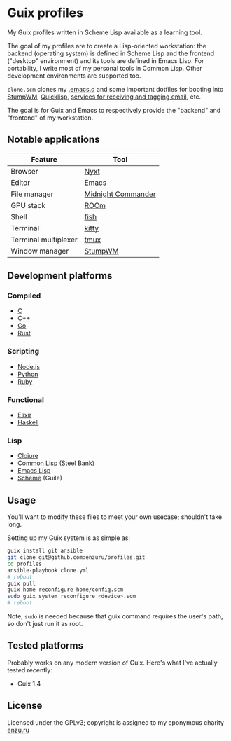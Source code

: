 # Guix profiles

My Guix profiles written in Scheme Lisp available as a learning tool.

The goal of my profiles are to create a Lisp-oriented workstation: the backend (operating system) is defined in Scheme Lisp and the frontend ("desktop" environment) and its tools are defined in Emacs Lisp. For portability, I write most of my personal tools in Common Lisp. Other development environments are supported too.

`clone.scm` clones my [.emacs.d](https://github.com/enzuru/.emacs.d) and some important dotfiles for booting into [StumpWM](https://stumpwm.github.io), [Quicklisp](https://www.quicklisp.org/beta/), [services for receiving and tagging email](https://notmuchmail.org), etc.

The goal is for Guix and Emacs to respectively provide the "backend" and "frontend" of my workstation.

## Notable applications

| Feature              | Tool                                                           |
|----------------------|----------------------------------------------------------------|
| Browser              | [Nyxt](https://nyxt.atlas.engineer/)                           |
| Editor               | [Emacs](https://github.com/enzuru/.emacs.d)                    |
| File manager         | [Midnight Commander](https://midnight-commander.org/)          |
| GPU stack            | [ROCm](https://www.amd.com/en/graphics/servers-solutions-rocm) |
| Shell                | [fish](https://fishshell.com/)                                 |
| Terminal             | [kitty](https://sw.kovidgoyal.net/kitty/)                      |
| Terminal multiplexer | [tmux](https://github.com/tmux/tmux/wiki)                      |
| Window manager       | [StumpWM](https://stumpwm.github.io)                           |

## Development platforms

### Compiled

- [C](https://en.wikipedia.org/wiki/C_(programming_language))
- [C++](https://en.wikipedia.org/wiki/C%2B%2B)
- [Go](https://go.dev/)
- [Rust](https://www.rust-lang.org/)

### Scripting

- [Node.js](https://nodejs.org/en)
- [Python](https://www.python.org/)
- [Ruby](https://www.ruby-lang.org/en/)

### Functional

- [Elixir](https://elixir-lang.org/)
- [Haskell](https://www.haskell.org/)

### Lisp

- [Clojure](https://clojure.org/)
- [Common Lisp](https://www.sbcl.org/) (Steel Bank)
- [Emacs Lisp](https://en.wikipedia.org/wiki/Emacs_Lisp)
- [Scheme](https://www.gnu.org/software/guile/) (Guile)

## Usage

You'll want to modify these files to meet your own usecase; shouldn't take long.

Setting up my Guix system is as simple as:

```sh
guix install git ansible
git clone git@github.com:enzuru/profiles.git
cd profiles
ansible-playbook clone.yml
# reboot
guix pull
guix home reconfigure home/config.scm
sudo guix system reconfigure <device>.scm
# reboot
```

Note, `sudo` is needed because that guix command requires the user's path, so don't just run it as root.

## Tested platforms

Probably works on any modern version of Guix. Here's what I've actually tested recently:

- Guix 1.4

## License

Licensed under the GPLv3; copyright is assigned to my eponymous charity [enzu.ru](https://enzu.ru)
